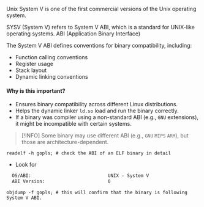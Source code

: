 Unix System V is one of the first commercial versions of the Unix operating system.

SYSV (System V) refers to System V ABI, which is a standard for UNIX-like operating systems.
ABI (Application Binary Interface)

The System V ABI defines conventions for binary compatibility, including:
- Function calling conventions
- Register usage
- Stack layout
- Dynamic linking conventions

#### Why is this important?
- Ensures binary compatibility across different Linux distributions.
- Helps the dynamic linker `ld.so` load and run the binary correctly.
- If a binary was compiler using a non-standard ABI (e.g., `GNU` extensions), it might be incompatible with certain systems.

> [!INFO] Some binary may use different ABI (e.g., `GNU` `MIPS` `ARM`), but those are architecture-dependent.

```shell
readelf -h gopls; # check the ABI of an ELF binary in detail
```
- Look for
```txt
  OS/ABI:                            UNIX - System V
  ABI Version:                       0
```

```shell
objdump -f gopls; # this will confirm that the binary is following System V ABI.
```
